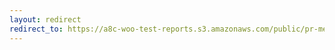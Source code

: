 ```yaml
---
layout: redirect
redirect_to: https://a8c-woo-test-reports.s3.amazonaws.com/public/pr-merge/37871/e2e/index.html
---
```


